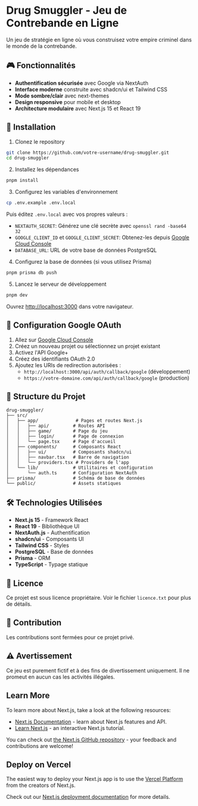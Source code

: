 # Drug Smuggler - Jeu de Contrebande en Ligne

Un jeu de stratégie en ligne où vous construisez votre empire criminel dans le monde de la contrebande.

## 🎮 Fonctionnalités

- **Authentification sécurisée** avec Google via NextAuth
- **Interface moderne** construite avec shadcn/ui et Tailwind CSS
- **Mode sombre/clair** avec next-themes
- **Design responsive** pour mobile et desktop
- **Architecture modulaire** avec Next.js 15 et React 19

## 🚀 Installation

1. Clonez le repository
```bash
git clone https://github.com/votre-username/drug-smuggler.git
cd drug-smuggler
```

2. Installez les dépendances
```bash
pnpm install
```

3. Configurez les variables d'environnement
```bash
cp .env.example .env.local
```

Puis éditez `.env.local` avec vos propres valeurs :
- `NEXTAUTH_SECRET`: Générez une clé secrète avec `openssl rand -base64 32`
- `GOOGLE_CLIENT_ID` et `GOOGLE_CLIENT_SECRET`: Obtenez-les depuis [Google Cloud Console](https://console.cloud.google.com/)
- `DATABASE_URL`: URL de votre base de données PostgreSQL

4. Configurez la base de données (si vous utilisez Prisma)
```bash
pnpm prisma db push
```

5. Lancez le serveur de développement
```bash
pnpm dev
```

Ouvrez [http://localhost:3000](http://localhost:3000) dans votre navigateur.

## 🔧 Configuration Google OAuth

1. Allez sur [Google Cloud Console](https://console.cloud.google.com/)
2. Créez un nouveau projet ou sélectionnez un projet existant
3. Activez l'API Google+ 
4. Créez des identifiants OAuth 2.0
5. Ajoutez les URIs de redirection autorisées :
   - `http://localhost:3000/api/auth/callback/google` (développement)
   - `https://votre-domaine.com/api/auth/callback/google` (production)

## 📁 Structure du Projet

```
drug-smuggler/
├── src/
│   ├── app/              # Pages et routes Next.js
│   │   ├── api/         # Routes API
│   │   ├── game/        # Page du jeu
│   │   ├── login/       # Page de connexion
│   │   └── page.tsx     # Page d'accueil
│   ├── components/      # Composants React
│   │   ├── ui/          # Composants shadcn/ui
│   │   ├── navbar.tsx   # Barre de navigation
│   │   └── providers.tsx # Providers de l'app
│   └── lib/             # Utilitaires et configuration
│       └── auth.ts      # Configuration NextAuth
├── prisma/              # Schéma de base de données
└── public/              # Assets statiques
```

## 🛠️ Technologies Utilisées

- **Next.js 15** - Framework React
- **React 19** - Bibliothèque UI
- **NextAuth.js** - Authentification
- **shadcn/ui** - Composants UI
- **Tailwind CSS** - Styles
- **PostgreSQL** - Base de données
- **Prisma** - ORM
- **TypeScript** - Typage statique

## 📝 Licence

Ce projet est sous licence propriétaire. Voir le fichier `licence.txt` pour plus de détails.

## 🤝 Contribution

Les contributions sont fermées pour ce projet privé.

## ⚠️ Avertissement

Ce jeu est purement fictif et à des fins de divertissement uniquement. Il ne promeut en aucun cas les activités illégales.

## Learn More

To learn more about Next.js, take a look at the following resources:

- [Next.js Documentation](https://nextjs.org/docs) - learn about Next.js features and API.
- [Learn Next.js](https://nextjs.org/learn) - an interactive Next.js tutorial.

You can check out [the Next.js GitHub repository](https://github.com/vercel/next.js) - your feedback and contributions are welcome!

## Deploy on Vercel

The easiest way to deploy your Next.js app is to use the [Vercel Platform](https://vercel.com/new?utm_medium=default-template&filter=next.js&utm_source=create-next-app&utm_campaign=create-next-app-readme) from the creators of Next.js.

Check out our [Next.js deployment documentation](https://nextjs.org/docs/app/building-your-application/deploying) for more details.
